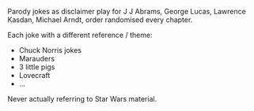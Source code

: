 Parody jokes as disclaimer play for J J Abrams, George Lucas, Lawrence Kasdan,
Michael Arndt, order randomised every chapter.

Each joke with a different reference / theme:

- Chuck Norris jokes
- Marauders
- 3 little pigs
- Lovecraft
- ...

Never actually referring to Star Wars material.
